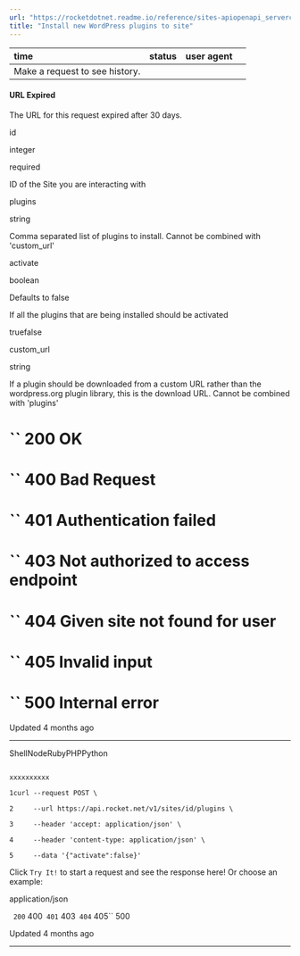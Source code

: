 ```yaml
---
url: "https://rocketdotnet.readme.io/reference/sites-apiopenapi_servercontrollersplugins_controllersites_id_plugins_post"
title: "Install new WordPress plugins to site"
---
```


| time | status | user agent |  |
| :-- | :-- | :-- | :-- |
| Make a request to see history. |

#### URL Expired

The URL for this request expired after 30 days.

id

integer

required

ID of the Site you are interacting with

plugins

string

Comma separated list of plugins to install. Cannot be combined with 'custom\_url'

activate

boolean

Defaults to false

If all the plugins that are being installed should be activated

truefalse

custom\_url

string

If a plugin should be downloaded from a custom URL rather than the wordpress.org plugin library, this is the download URL. Cannot be combined with 'plugins'

# `` 200      OK

# `` 400      Bad Request

# `` 401      Authentication failed

# `` 403      Not authorized to access endpoint

# `` 404      Given site not found for user

# `` 405      Invalid input

# `` 500      Internal error

Updated 4 months ago

* * *

ShellNodeRubyPHPPython

```

xxxxxxxxxx

1curl --request POST \

2     --url https://api.rocket.net/v1/sites/id/plugins \

3     --header 'accept: application/json' \

4     --header 'content-type: application/json' \

5     --data '{"activate":false}'

```

Click `Try It!` to start a request and see the response here! Or choose an example:

application/json

`` 200`` 400`` 401`` 403`` 404`` 405`` 500

Updated 4 months ago

* * *